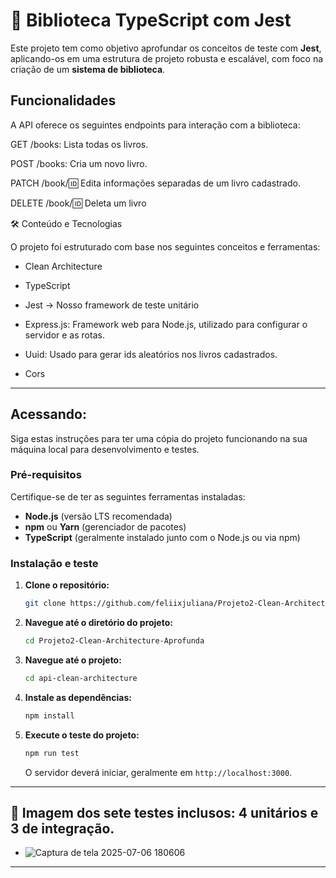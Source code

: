 # 🚀 Biblioteca TypeScript com Jest

Este projeto tem como objetivo aprofundar os conceitos de teste com **Jest**, aplicando-os em uma estrutura de projeto robusta e escalável, com foco na criação de um **sistema de biblioteca**.

## Funcionalidades
A API oferece os seguintes endpoints para interação com a biblioteca:

GET /books: Lista todas os livros.

POST /books: Cria um novo livro.

PATCH /book/:id: Edita informações separadas de um livro cadastrado.

DELETE /book/:id: Deleta um livro

🛠️ Conteúdo e Tecnologias

O projeto foi estruturado com base nos seguintes conceitos e ferramentas:

* Clean Architecture

* TypeScript

* Jest -> Nosso framework de teste unitário

* Express.js: Framework web para Node.js, utilizado para configurar o servidor e as rotas.

* Uuid: Usado para gerar ids aleatórios nos livros cadastrados.

* Cors

-----

## Acessando: 

Siga estas instruções para ter uma cópia do projeto funcionando na sua máquina local para desenvolvimento e testes.

### Pré-requisitos

Certifique-se de ter as seguintes ferramentas instaladas:

  * **Node.js** (versão LTS recomendada)
  * **npm** ou **Yarn** (gerenciador de pacotes)
  * **TypeScript** (geralmente instalado junto com o Node.js ou via npm)

### Instalação e teste

1.  **Clone o repositório:**
    ```bash
    git clone https://github.com/feliixjuliana/Projeto2-Clean-Architecture-Aprofunda.git
    ```
2.  **Navegue até o diretório do projeto:**
    ```bash
    cd Projeto2-Clean-Architecture-Aprofunda
    ```
3.  **Navegue até o projeto:**
    ```bash
    cd api-clean-architecture
    ```
4.  **Instale as dependências:**
    ```bash
    npm install
    ```
5.  **Execute o teste do projeto:**
    ```bash
    npm run test
    ```
    O servidor deverá iniciar, geralmente em `http://localhost:3000`.

-----

## 📸 Imagem dos sete testes inclusos: 4 unitários e 3 de integração.

* ![Captura de tela 2025-07-06 180606](https://github.com/user-attachments/assets/42663a00-1f9b-494e-b519-646e7b2908c2)


-----





